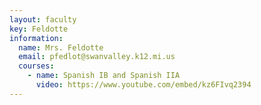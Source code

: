 ```yaml
---
layout: faculty
key: Feldotte
information:
  name: Mrs. Feldotte
  email: pfedlot@swanvalley.k12.mi.us
  courses:
    - name: Spanish IB and Spanish IIA
      video: https://www.youtube.com/embed/kz6FIvq2394
---
```

